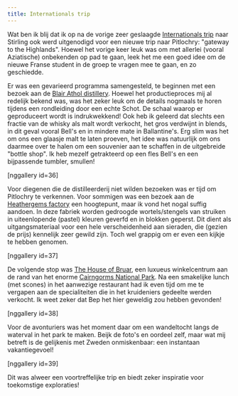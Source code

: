 ```yaml
---
title: Internationals trip
---
```

Wat ben ik blij dat ik op na de vorige zeer geslaagde <a href="/?ai1ec_event=internationals-trip-2&instance_id=" title="Internationals trip">Internationals trip</a> naar Stirling ook werd uitgenodigd voor een nieuwe trip naar Pitlochry: "gateway to the Highlands". Hoewel het vorige keer leuk was om met allerlei (vooral Aziatische) onbekenden op pad te gaan, leek het me een goed idee om de nieuwe Franse student in de groep te vragen mee te gaan, en zo geschiedde.

Er was een gevarieerd programma samengesteld, te beginnen met een bezoek aan de <a href="http://www.blairatholl.org.uk/">Blair Athol distillery</a>. Hoewel het productieproces mij al redelijk bekend was, was het zeker leuk om de details nogmaals te horen tijdens een rondleiding door een echte Schot. De schaal waarop er geproduceert wordt is indrukwekkend! Ook heb ik geleerd dat slechts een fractie van de whisky als malt wordt verkocht, het gros verdwijnt in blends, in dit geval vooral Bell's en in mindere mate in Ballantine's. Erg slim was het om ons een glaasje malt te laten proeven, het idee was natuurlijk om ons daarmee over te halen om een souvenier aan te schaffen in de uitgebreide "bottle shop". Ik heb mezelf getrakteerd op een fles Bell's en een bijpassende tumbler, smullen!

[nggallery id=36]

Voor diegenen die de distilleerderij niet wilden bezoeken was er tijd om Pitlochry te verkennen. Voor sommigen was een bezoek aan de <a href="http://www.heathergems.com/">Heathergems factory</a> een hoogtepunt, maar ik vond het nogal suffig aandoen. In deze fabriek worden gedroogde wortels/stengels van struiken in uiteenlopende (pastel) kleuren geverfd en in blokken geperst. Dit dient als uitgangsmateriaal voor een hele verscheidenheid aan sieraden, die (gezien de prijs) kennelijk zeer gewild zijn. Toch wel grappig om er even een kijkje te hebben genomen.

[nggallery id=37]

De volgende stop was <a href="http://www.houseofbruar.com/">The House of Bruar</a>, een luxueus winkelcentrum aan de rand van het enorme <a href="http://cairngorms.co.uk/">Cairngorms National Park</a>. Na een smakelijke lunch (met scones) in het aanwezige restaurant had ik even tijd om me te vergapen aan de specialiteiten die in het kruideniers gedeelte werden verkocht. Ik weet zeker dat Bep het hier geweldig zou hebben gevonden!

[nggallery id=38]

Voor de avonturiers was het moment daar om een wandeltocht langs de waterval in het park te maken. Beijk de foto's en oordeel zelf, maar wat mij betreft is de gelijkenis met Zweden onmiskenbaar: een instantaan vakantiegevoel!

[nggallery id=39]

Dit was alweer een voortreffelijke trip en biedt zeker inspiratie voor toekomstige exploraties!